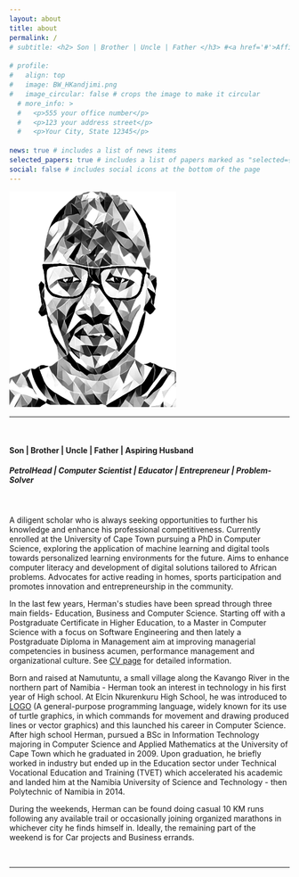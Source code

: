 ```yaml
---
layout: about
title: about
permalink: /
# subtitle: <h2> Son | Brother | Uncle | Father </h3> #<a href='#'>Affiliations</a>. Address. Contacts. Moto. Etc.

# profile:
#   align: top
#   image: BW_HKandjimi.png
#   image_circular: false # crops the image to make it circular
  # more_info: >
  #   <p>555 your office number</p>
  #   <p>123 your address street</p>
  #   <p>Your City, State 12345</p>

news: true # includes a list of news items
selected_papers: true # includes a list of papers marked as "selected={true}"
social: false # includes social icons at the bottom of the page
---
```

<div class="header-bar">
  <img src="../assets/img/BW_HKandjimi.png" class="rounded mx-auto d-block" width="300rm">
  <hr/>
  <br/>
  <h4>Son | Brother | Uncle | Father | Aspiring Husband </h4>
  <h5> PetrolHead | Computer Scientist | Educator | Entrepreneur | Problem-Solver </h5>
</div>
<br/>

A diligent scholar who is always seeking opportunities to further his knowledge and enhance his professional competitiveness. Currently enrolled at the University of Cape Town pursuing a PhD in Computer Science, exploring the application of machine learning and digital tools towards personalized learning environments for the future. Aims to enhance computer literacy and development of digital solutions tailored to African problems. Advocates for active reading in homes, sports participation and promotes innovation and entrepreneurship in the community.

In the last few years, Herman's studies have been spread through three main fields- Education, Business and Computer Science. Starting off with a Postgraduate Certificate in Higher Education, to a Master in Computer Science with a focus on Software Engineering and then lately a Postgraduate Diploma in Management aim at improving managerial competencies in business acumen, performance management and organizational culture. See [CV page](/cv/) for detailed information.

Born and raised at Namutuntu, a small village along the Kavango River in the northern part of Namibia - Herman took an interest in technology in his first year of High school. At Elcin Nkurenkuru High School, he was introduced to <a href="https://en.wikipedia.org/wiki/Logo_(programming_language)">LOGO</a> (A general-purpose programming language, widely known for its use of turtle graphics, in which commands for movement and drawing produced lines or vector graphics) and this launched his career in Computer Science. After high school Herman, pursued a BSc in Information Technology majoring in Computer Science and Applied Mathematics at the University of Cape Town which he graduated in 2009. Upon graduation, he briefly worked in industry but ended up in the Education sector under Technical Vocational Education and Training (TVET) which accelerated his academic and landed him at the Namibia University of Science and Technology - then Polytechnic of Namibia in 2014.

During the weekends, Herman can be found doing casual 10 KM runs following any available trail or occasionally joining organized marathons in whichever city he finds himself in. Ideally, the remaining part of the weekend is for Car projects and Business errands.

<!-- Put your address / P.O. box / other info right below your picture. You can also disable any of these elements by editing `profile` property of the YAML header of your `_pages/about.md`. Edit `_bibliography/papers.bib` and Jekyll will render your [publications page](/al-folio/publications/) automatically.

Link to your social media connections, too. This theme is set up to use [Font Awesome icons](https://fontawesome.com/) and [Academicons](https://jpswalsh.github.io/academicons/), like the ones below. Add your Facebook, Twitter, LinkedIn, Google Scholar, or just disable all of them. -->

<br/>
<hr/>
